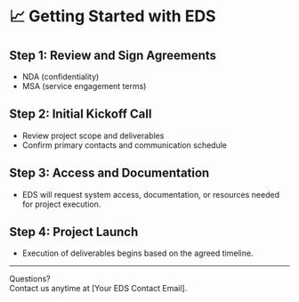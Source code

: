 # 📈 Getting Started with EDS

## Step 1: Review and Sign Agreements
- NDA (confidentiality)
- MSA (service engagement terms)

## Step 2: Initial Kickoff Call
- Review project scope and deliverables
- Confirm primary contacts and communication schedule

## Step 3: Access and Documentation
- EDS will request system access, documentation, or resources needed for project execution.

## Step 4: Project Launch
- Execution of deliverables begins based on the agreed timeline.

---

Questions?  
Contact us anytime at [Your EDS Contact Email].
